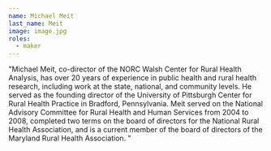 ```yaml
---
name: Michael Meit
last_name: Meit
image: image.jpg
roles:
  - maker
---
```

"Michael Meit, co-director of the NORC Walsh Center for Rural Health Analysis, has over 20 years of experience in public health and rural health research, including work at the state, national, and community levels. He served as the founding director of the University of Pittsburgh Center for Rural Health Practice in Bradford, Pennsylvania. Meit served on the National Advisory Committee for Rural Health and Human Services from 2004 to 2008, completed two terms on the board of directors for the National Rural Health Association, and is a current member of the board of directors of the Maryland Rural Health Association.
"
